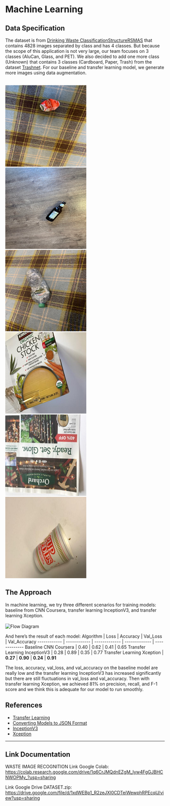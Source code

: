 # Machine Learning

## Data Specification

The dataset is from [Drinking Waste ClassificationStructureRSMAS](https://www.kaggle.com/datasets/arkadiyhacks/drinking-waste-classification) that contains 4828 images separated by class and has 4 classes. But because the scope of this application is not very large, our team focuses on 3 classes (AluCan, Glass, and PET). We also decided to add one more class (Unknown) that contains 3 classes (Cardboard, Paper, Trash) from the dataset [Trashnet](https://github.com/garythung/trashnet). For our baseline and transfer learning model, we generate more images using data augmentation.
<br>
<br>

<div>
  <img src="https://github.com/Team-Capstone-C23-PS207/Model-Dataset-ML/blob/main/DATASET/TRAIN/AluCan/AluCan1%2C000.jpg" alt="AluCan1,000" width="256" height="256" style="display: inline-block;">
  <img src="https://github.com/Team-Capstone-C23-PS207/Model-Dataset-ML/blob/main/DATASET/TRAIN/Glass/Glass1%2C001.JPG" alt="Glass1,001" width="256" height="256" style="display: inline-block;">
  <img src="https://github.com/Team-Capstone-C23-PS207/Model-Dataset-ML/blob/main/DATASET/TRAIN/PET/PET1%2C000.jpg" alt="PET1,000" width="256" height="256" style="display: inline-block;">
</div>
<div>
  <img src="https://github.com/Team-Capstone-C23-PS207/Model-Dataset-ML/blob/main/DATASET/TRAIN/Unknown/cardboard384.jpg" alt="cardboard384" width="256" height="256" style="display: inline-block;">
  <img src="https://github.com/Team-Capstone-C23-PS207/Model-Dataset-ML/blob/main/DATASET/TRAIN/Unknown/paper188.jpg" alt="paper188" width="256" height="256" style="display: inline-block;">
  <img src="https://github.com/Team-Capstone-C23-PS207/Model-Dataset-ML/blob/main/DATASET/TRAIN/Unknown/trash50.jpg" alt="trash50" width="256" height="256" style="display: inline-block;">
</div>

## The Approach

In machine learning, we try three different scenarios for training models: baseline from CNN Coursera, transfer learning InceptionV3, and transfer learning Xception.
<br>
<br>
![Flow Diagram](https://user-images.githubusercontent.com/86770916/245032535-3efc4990-a892-4723-85a1-7f3d35cdc972.png)

And here’s the result of each model:
Algorithm | Loss | Accuracy | Val_Loss | Val_Accuracy
------------ | ------------ | ------------- | ------------- | -------------
Baseline CNN Coursera | 0.40 | 0.62 | 0.41 | 0.65
Transfer Learning InceptionV3 | 0.28 | 0.89 | 0.35 | 0.77
Transfer Learning Xception | **0.27** | **0.90** | **0.24** | **0.91**

The loss, accuracy, val_loss, and val_accuracy on the baseline model are really low and the transfer learning InceptionV3 has increased significantly but there are still fluctuations in val_loss and val_accuracy. Then with transfer learning Xception, we achieved 81% on precision, recall, and F-1 score and we think this is adequate for our model to run smoothly.

## References

- [Transfer Learning](https://www.coursera.org/learn/convolutional-neural-networks-tensorflow/home/week/3)
- [Converting Models to JSON Format](https://www.coursera.org/learn/browser-based-models-tensorflow/home/week/3)
- [InceptionV3](https://keras.io/api/applications/inceptionv3/)
- [Xception](https://keras.io/api/applications/xception/)

---

## Link Documentation

WASTE IMAGE RECOGNITION
Link Google Colab: https://colab.research.google.com/drive/1q6CrJMQdnEZgM_lyw4FgGJBHCNWOPMy_?usp=sharing

Link Google Drive DATASET.zip: https://drive.google.com/file/d/1xdWEBp1_R2zeJXl0CDTeiWewphRPEcqU/view?usp=sharing
